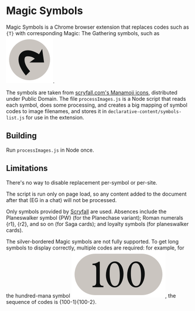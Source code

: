 # Magic Symbols

Magic Symbols is a Chrome browser extension that replaces codes such as `{T}` with corresponding Magic: The Gathering symbols, such as ![{T} symbol](extension/manamoji-slack-master/emojis/mana-t.png).

The symbols are taken from [scryfall.com's Manamoji icons](https://scryfall.com/bots), distributed under Public Domain. The file `processImages.js` is a Node script that reads each symbol, does some processing, and creates a big mapping of symbol codes to image filenames, and stores it in `declarative-content/symbols-list.js` for use in the extension.

## Building

Run `processImages.js` in Node once.

## Limitations

There's no way to disable replacement per-symbol or per-site.

The script is run only on page load, so any content added to the document after that (EG in a chat) will not be processed.

Only symbols provided by [Scryfall](https://scryfall.com/bots) are used. Absences include the Planeswalker symbol {PW} (for the Planechase variant); Roman numerals {r1}, {r2}, and so on (for Saga cards); and loyalty symbols (for planeswalker cards).

The silver-bordered Magic symbols are not fully supported. To get long symbols to display correctly, multiple codes are required: for example, for the hundred-mana symbol ![{100} symbol](extension/manamoji-slack-master/emojis/mana-100-1.png)![{100} symbol](extension/manamoji-slack-master/emojis/mana-100-2.png), the sequence of codes is {100-1}{100-2}.
